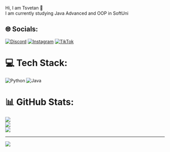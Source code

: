 Hi, I am Tsvetan 👋<br>I am currently studying Java Advanced and OOP in SoftUni


## 🌐 Socials:
[![Discord](https://img.shields.io/badge/Discord-%237289DA.svg?logo=discord&logoColor=white)](https://discord.gg/zlatevv#7756) [![Instagram](https://img.shields.io/badge/Instagram-%23E4405F.svg?logo=Instagram&logoColor=white)](https://instagram.com/t.zlatevv) [![TikTok](https://img.shields.io/badge/TikTok-%23000000.svg?logo=TikTok&logoColor=white)](https://tiktok.com/@t.zlatevv) 

# 💻 Tech Stack:
![Python](https://img.shields.io/badge/python-3670A0?style=for-the-badge&logo=python&logoColor=ffdd54)
![Java](https://img.shields.io/badge/Java-ED8B00?style=for-the-badge&logo=openjdk&logoColor=white)
# 📊 GitHub Stats:
![](https://github-readme-stats.vercel.app/api?username=zlatevv&theme=dark&hide_border=false&include_all_commits=true&count_private=false)<br/>
![](https://github-readme-streak-stats.herokuapp.com/?user=zlatevv&theme=dark&hide_border=false)<br/>
![](https://github-readme-stats.vercel.app/api/top-langs/?username=zlatevv&theme=dark&hide_border=false&include_all_commits=true&count_private=false&layout=compact)

---
[![](https://visitcount.itsvg.in/api?id=zlatevv&icon=0&color=0)](https://visitcount.itsvg.in)

<!-- Proudly created with GPRM ( https://gprm.itsvg.in ) -->
